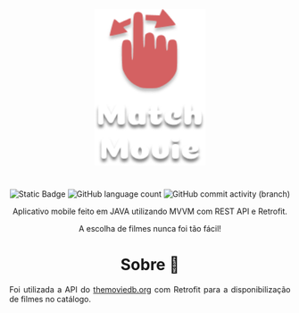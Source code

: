 <div class="corpo" align="center"> 

<img src="Logo.png" width="200px" height="280px">

#
![Static Badge](https://img.shields.io/badge/Match-Movie-D46162)
![GitHub language count](https://img.shields.io/github/languages/count/jtentis/MatchMovie?color=D46162)
![GitHub commit activity (branch)](https://img.shields.io/github/commit-activity/y/jtentis/MatchMovie?color=D46162)

Aplicativo mobile feito em JAVA utilizando MVVM com REST API e Retrofit. 

A escolha de filmes nunca foi tão fácil!

# Sobre 📜

</div>


<div align="justify">

Foi utilizada a API do [themoviedb.org](https://www.themoviedb.org/) com Retrofit para a disponibilização de filmes no catálogo.

</div>
